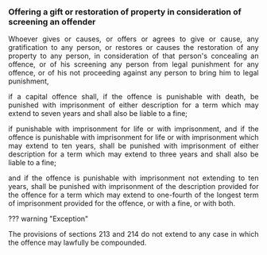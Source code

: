 ### Offering a gift or restoration of property in consideration of screening an offender
<div style="text-align: justify">

Whoever gives or causes, or offers or agrees to give or cause, any gratification to any person, or restores or causes the restoration of any property to any person, in consideration of that person's concealing an offence, or of his screening any person from legal punishment for any offence, or of his not proceeding against any person to bring him to legal punishment,

</p>

if a capital offence shall, if the offence is punishable with death, be punished with imprisonment of either description for a term which may extend to seven years and shall also be liable to a fine;

</p>

if punishable with imprisonment for life or with imprisonment, and if the offence is punishable with imprisonment for life or with imprisonment which may extend to ten years, shall be punished with imprisonment of either description for a term which may extend to three years and shall also be liable to a fine;

</p>

and if the offence is punishable with imprisonment not extending to ten years, shall be punished with imprisonment of the description provided for the offence for a term which may extend to one-fourth of the longest term of imprisonment provided for the offence, or with a fine, or with both.

</div>

??? warning "Exception"
    <div style="text-align: justify"> The provisions of sections 213 and 214 do not extend to any case in which the offence may lawfully be compounded.

